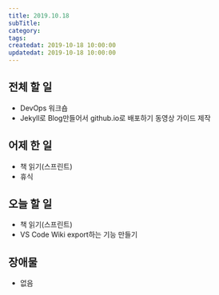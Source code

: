 ```yaml
---
title: 2019.10.18
subTitle: 
category: 
tags: 
createdat: 2019-10-18 10:00:00
updatedat: 2019-10-18 10:00:00
---
```


## 전체 할 일

* DevOps 워크숍
* Jekyll로 Blog만들어서 github.io로 배포하기 동영상 가이드 제작

## 어제 한 일

* 책 읽기(스프린트)
* 휴식

## 오늘 할 일

* 책 읽기(스프린트)
* VS Code Wiki export하는 기능 만들기

## 장애물

* 없음